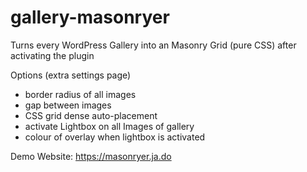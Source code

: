 # gallery-masonryer

Turns every WordPress Gallery into an Masonry Grid (pure CSS) after activating the plugin

Options (extra settings page)

 - border radius of all images
 - gap between images
 - CSS grid dense auto-placement
 - activate Lightbox on all Images of gallery
 - colour of overlay when lightbox is activated

Demo Website: https://masonryer.ja.do
